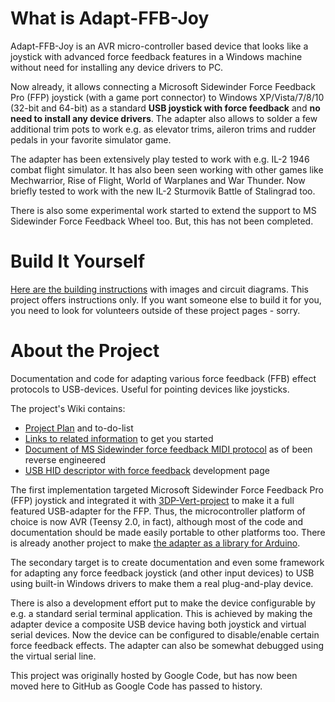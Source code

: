 # What is Adapt-FFB-Joy #

Adapt-FFB-Joy is an AVR micro-controller based device that looks like a joystick with advanced force feedback features in a Windows machine without need for installing any device drivers to PC.

Now already, it allows connecting a Microsoft Sidewinder Force Feedback Pro (FFP) joystick (with a game port connector) to Windows XP/Vista/7/8/10 (32-bit and 64-bit) as a standard **USB joystick with force feedback** and **no need to install any device drivers**. The adapter also allows to solder a few additional trim pots to work e.g. as elevator trims, aileron trims and rudder pedals in your favorite simulator game.

The adapter has been extensively play tested to work with e.g. IL-2 1946 combat flight simulator. It has also been seen working with other games like Mechwarrior, Rise of Flight, World of Warplanes and War Thunder. Now briefly tested to work with the new IL-2 Sturmovik Battle of Stalingrad too.

There is also some experimental work started to extend the support to MS Sidewinder Force Feedback Wheel too. But, this has not been completed.

# Build It Yourself #

[Here are the building instructions](HowToBuild.md) with images and circuit diagrams. This project offers instructions only. If you want someone else to build it for you, you need to look for volunteers outside of these project pages - sorry.

# About the Project #

Documentation and code for adapting various force feedback (FFB) effect protocols to USB-devices. Useful for pointing devices like joysticks.

The project's Wiki contains:
  * [Project Plan](Project.md) and to-do-list
  * [Links to related information](RelatedInfo.md)  to get you started
  * [Document of MS Sidewinder force feedback MIDI protocol](SidewinderFFBMIDI.md) as of been reverse engineered
  * [USB HID descriptor with force feedback](USBFfbHid.md) development page

The first implementation targeted Microsoft Sidewinder Force Feedback Pro (FFP) joystick and integrated it with [3DP-Vert-project](http://code.google.com/p/sw3dprousb) to make it a full featured USB-adapter for the FFP. Thus, the microcontroller platform of choice is now AVR (Teensy 2.0, in fact), although most of the code and documentation should be made easily portable to other platforms too. There is already another project to make [the adapter as a library for Arduino](http://code.google.com/p/sidewinder-arduino/).

The secondary target is to create documentation and even some framework for adapting any force feedback joystick (and other input devices) to USB using built-in Windows drivers to make them a real plug-and-play device.

There is also a development effort put to make the device configurable by e.g. a standard serial terminal application. This is achieved by making the adapter device a composite  USB device having both joystick and virtual serial devices. Now the device can be configured to disable/enable certain force feedback effects. The adapter can also be somewhat debugged using the virtual serial line.

This project was originally hosted by Google Code, but has now been moved here to GitHub as Google Code has passed to history.

